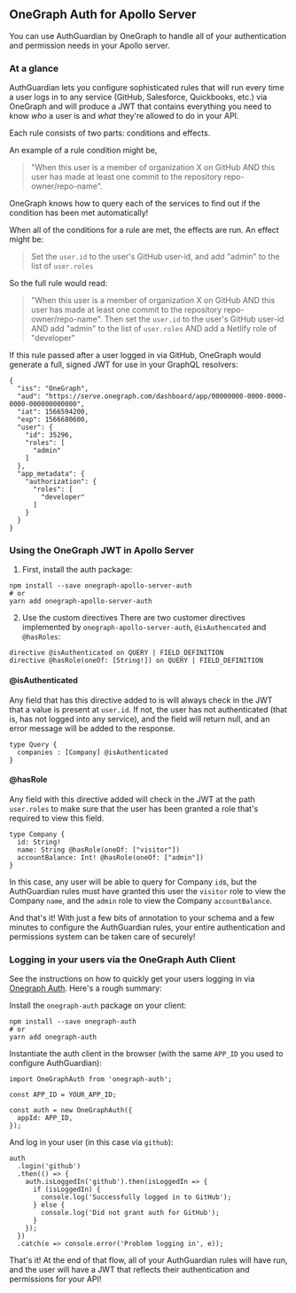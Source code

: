 ## OneGraph Auth for Apollo Server

You can use AuthGuardian by OneGraph to handle all of your authentication and permission needs in your Apollo server.

### At a glance
AuthGuardian lets you configure sophisticated rules that will run every time a user logs in to any service (GitHub, Salesforce, Quickbooks, etc.) via OneGraph and will produce a JWT that contains everything you need to know *who* a user is and *what* they're allowed to do in your API.

Each rule consists of two parts: conditions and effects.

An example of a rule condition might be,

> "When this user is a member of organization X on GitHub AND this user has made at least one commit to the repository repo-owner/repo-name".

OneGraph knows how to query each of the services to find out if the condition has been met automatically!

When all of the conditions for a rule are met, the effects are run. An effect might be:

> Set the `user.id` to the user's GitHub user-id, and add "admin" to the list of `user.roles`

So the full rule would read:

> "When this user is a member of organization X on GitHub AND this user has made at least one commit to the repository repo-owner/repo-name".
> Then set the `user.id` to the user's GitHub user-id AND add "admin" to the list of `user.roles` AND add a Netlify role of "developer"

If this rule passed after a user logged in via GitHub, OneGraph would generate a full, signed JWT for use in your GraphQL resolvers:

```
{
  "iss": "OneGraph",
  "aud": "https://serve.onegraph.com/dashboard/app/00000000-0000-0000-0000-000000000000",
  "iat": 1566594200,
  "exp": 1566680600,
  "user": {
    "id": 35296,
    "roles": [
      "admin"
    ]
  },
  "app_metadata": {
    "authorization": {
      "roles": [
        "developer"
      ]
    }
  }
}
```

### Using the OneGraph JWT in Apollo Server
1. First, install the auth package:

```
npm install --save onegraph-apollo-server-auth
# or 
yarn add onegraph-apollo-server-auth
```

2. Use the custom directives
There are two customer directives implemented by `onegraph-apollo-server-auth`, `@isAuthencated` and `@hasRoles`:

```
directive @isAuthenticated on QUERY | FIELD_DEFINITION
directive @hasRole(oneOf: [String!]) on QUERY | FIELD_DEFINITION
```

#### @isAuthenticated
Any field that has this directive added to is will always check in the JWT that a value is present at `user.id`. If not, the user has not authenticated (that is, has not logged into any service), and the field will return null, and an error message will be added to the response.

```
type Query {
  companies : [Company] @isAuthenticated
}
```

#### @hasRole
Any field with this directive added will check in the JWT at the path `user.roles` to make sure that the user has been granted a role that's required to view this field.

```
type Company {
  id: String!
  name: String @hasRole(oneOf: ["visitor"])
  accountBalance: Int! @hasRole(oneOf: ["admin"])
}
```

In this case, any user will be able to query for Company `id`s, but the AuthGuardian rules must have granted this user the `visitor` role to view the Company `name`, and the `admin` role to view the Company `accountBalance`.

And that's it! With just a few bits of annotation to your schema and a few minutes to configure the AuthGuardian rules, your entire authentication and permissions system can be taken care of securely!

### Logging in your users via the OneGraph Auth Client
See the instructions on how to quickly get your users logging in via [Onegraph Auth](https://www.onegraph.com/docs/logging_users_in_and_out.html). Here's a rough summary:

Install the `onegraph-auth` package on your client:

```
npm install --save onegraph-auth
# or
yarn add onegraph-auth
```

Instantiate the auth client in the browser (with the same `APP_ID` you used to configure AuthGuardian):

```
import OneGraphAuth from 'onegraph-auth';

const APP_ID = YOUR_APP_ID;

const auth = new OneGraphAuth({
  appId: APP_ID,
});
```

And log in your user (in this case via `github`):

```
auth
  .login('github')
  .then(() => {
    auth.isLoggedIn('github').then(isLoggedIn => {
      if (isLoggedIn) {
        console.log('Successfully logged in to GitHub');
      } else {
        console.log('Did not grant auth for GitHub');
      }
    });
  })
  .catch(e => console.error('Problem logging in', e));
```

That's it! At the end of that flow, all of your AuthGuardian rules will have run, and the user will have a JWT that reflects their authentication and permissions for your API!
